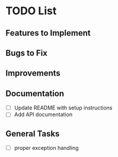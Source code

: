 # TODO List

## Features to Implement


## Bugs to Fix

## Improvements

## Documentation
- [ ] Update README with setup instructions
- [ ] Add API documentation

## General Tasks
- [ ] proper exception handling
